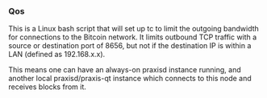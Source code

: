 ### Qos ###

This is a Linux bash script that will set up tc to limit the outgoing bandwidth for connections to the Bitcoin network. It limits outbound TCP traffic with a source or destination port of 8656, but not if the destination IP is within a LAN (defined as 192.168.x.x).

This means one can have an always-on praxisd instance running, and another local praxisd/praxis-qt instance which connects to this node and receives blocks from it.

